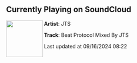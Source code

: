 ## Currently Playing on SoundCloud

[<img align="left" width="100" src="https://i1.sndcdn.com/artworks-BJN94BE8FplTLKoK-QNxqzQ-t500x500.jpg">](https://soundcloud.com/jtstanhope/beat-protocol)

**Artist**: JTS 

**Track**: Beat Protocol Mixed By JTS

Last updated at 09/16/2024 08:22

